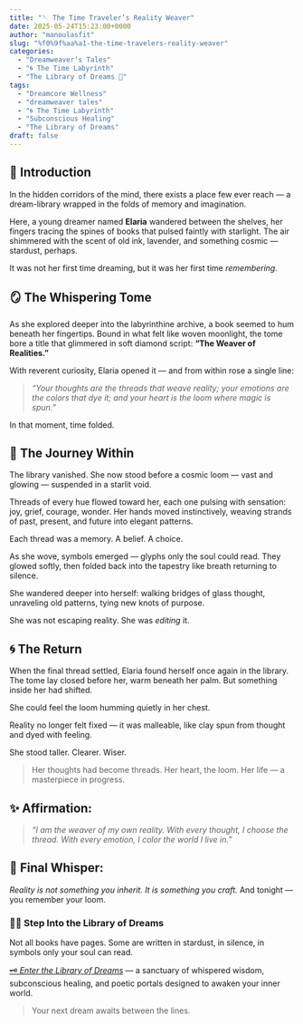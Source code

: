 ```yaml
---
title: "🪡 The Time Traveler’s Reality Weaver"
date: 2025-05-24T15:23:00+0000
author: "manoulasfit"
slug: "%f0%9f%aa%a1-the-time-travelers-reality-weaver"
categories:
  - "Dreamweaver’s Tales"
  - "🌀 The Time Labyrinth"
  - "The Library of Dreams 📜"
tags:
  - "Dreamcore Wellness"
  - "dreamweaver tales"
  - "🌀 The Time Labyrinth"
  - "Subconscious Healing"
  - "The Library of Dreams"
draft: false
---
```

## 🌌 Introduction

In the hidden corridors of the mind, there exists a place few ever reach — a dream-library wrapped in the folds of memory and imagination.

Here, a young dreamer named **Elaria** wandered between the shelves, her fingers tracing the spines of books that pulsed faintly with starlight. The air shimmered with the scent of old ink, lavender, and something cosmic — stardust, perhaps.

It was not her first time dreaming, but it was her first time *remembering.*

## 🪞 The Whispering Tome

As she explored deeper into the labyrinthine archive, a book seemed to hum beneath her fingertips. Bound in what felt like woven moonlight, the tome bore a title that glimmered in soft diamond script:
**“The Weaver of Realities.”**

With reverent curiosity, Elaria opened it — and from within rose a single line:

> *“Your thoughts are the threads that weave reality; your emotions are the colors that dye it; and your heart is the loom where magic is spun.”*

In that moment, time folded.

## 🧠 The Journey Within

The library vanished. She now stood before a cosmic loom — vast and glowing — suspended in a starlit void.

Threads of every hue flowed toward her, each one pulsing with sensation: joy, grief, courage, wonder. Her hands moved instinctively, weaving strands of past, present, and future into elegant patterns.

Each thread was a memory. A belief. A choice.

As she wove, symbols emerged — glyphs only the soul could read. They glowed softly, then folded back into the tapestry like breath returning to silence.

She wandered deeper into herself: walking bridges of glass thought, unraveling old patterns, tying new knots of purpose.

She was not escaping reality. She was *editing* it.

## 🌀 The Return

When the final thread settled, Elaria found herself once again in the library. The tome lay closed before her, warm beneath her palm. But something inside her had shifted.

She could feel the loom humming quietly in her chest.

Reality no longer felt fixed — it was malleable, like clay spun from thought and dyed with feeling.

She stood taller. Clearer. Wiser.

> Her thoughts had become threads.
Her heart, the loom.
Her life — a masterpiece in progress.

## ✨ Affirmation:

> *“I am the weaver of my own reality. With every thought, I choose the thread. With every emotion, I color the world I live in.”*

## 🌙 Final Whisper:

*Reality is not something you inherit. It is something you craft.*
And tonight — you remember your loom.

### 🌙✨ **Step Into the Library of Dreams**

Not all books have pages. Some are written in stardust, in silence, in symbols only your soul can read.

[🗝️ *Enter the Library of Dreams*](https://sparklebox.blog/tag/the-library-of-dreams/) — a sanctuary of whispered wisdom, subconscious healing, and poetic portals designed to awaken your inner world.

> Your next dream awaits between the lines.